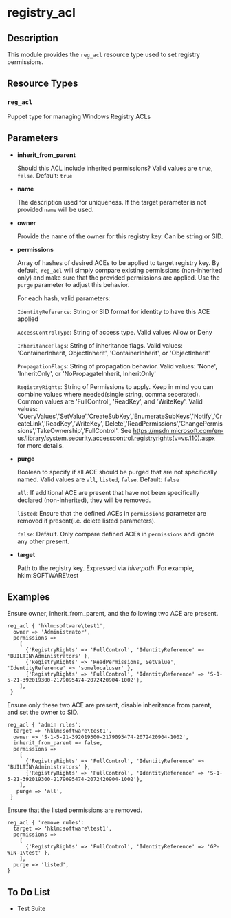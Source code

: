 registry_acl
============


## Description
This module provides the `reg_acl` resource type used to set registry permissions.


## Resource Types
### `reg_acl`
Puppet type for managing Windows Registry ACLs

Parameters
----------

- **inherit_from_parent**

    Should this ACL include inherited permissions?
    Valid values are `true`, `false`. Default: `true`

- **name**

    The description used for uniqueness.  If the target parameter is not provided `name` will be used.

- **owner**

    Provide the name of the owner for this registry key.  Can be string or SID.

- **permissions**

    Array of hashes of desired ACEs to be applied to target registry key.  By default, `reg_acl` will simply compare existing permissions (non-inherited only) and make sure that the provided permissions are applied.  Use the `purge` parameter to adjust this behavior.


    For each hash, valid parameters:

    `IdentityReference`: String or SID format for identity to have this ACE applied

    `AccessControlType`: String of access type.  Valid values Allow or Deny

    `InheritanceFlags`:  String of inheritance flags.  Valid values: 'ContainerInherit, ObjectInherit', 'ContainerInherit', or 'ObjectInherit'

    `PropagationFlags`:  String of propagation behavior.  Valid values: 'None', 'InheritOnly', or 'NoPropagateInherit, InheritOnly'

    `RegistryRights`:    String of Permissions to apply.  Keep in mind you can combine values where needed(single string, comma seperated).  Common values are 'FullControl', 'ReadKey', and 'WriteKey'.  Valid values: 'QueryValues','SetValue','CreateSubKey','EnumerateSubKeys','Notify','CreateLink','ReadKey','WriteKey','Delete','ReadPermissions','ChangePermissions','TakeOwnership','FullControl'.  See https://msdn.microsoft.com/en-us/library/system.security.accesscontrol.registryrights(v=vs.110).aspx for more details.

- **purge**

    Boolean to specify if all ACE should be purged that are not specifically named.  Valid values are `all`, `listed`, `false`. Default: `false`

    `all`:  If additional ACE are present that have not been specifically declared (non-inherited), they will be removed.

    `listed`: Ensure that the defined ACEs in `permissions` parameter are removed if present(i.e. delete listed parameters).

    `false`:  Default.  Only compare defined ACEs in `permissions` and ignore any other present.

- **target**

    Path to the registry key.  Expressed via _hive_:_path_.  For example, hklm:SOFTWARE\test

Examples
--------

Ensure owner, inherit_from_parent, and the following two ACE are present.
```
reg_acl { 'hklm:software\test1',
  owner => 'Administrator',
  permissions =>
    [
      {'RegistryRights' => 'FullControl', 'IdentityReference' => 'BUILTIN\Administrators' },
      {'RegistryRights' => 'ReadPermissions, SetValue', 'IdentityReference' => 'somelocaluser' },
      {'RegistryRights' => 'FullControl', 'IdentityReference' => 'S-1-5-21-392019300-2179095474-2072420904-1002'},
    ],
 }
```

Ensure only these two ACE are present, disable inheritance from parent, and set the owner to SID.
```
reg_acl { 'admin rules':
  target => 'hklm:software\test1',
  owner => 'S-1-5-21-392019300-2179095474-2072420904-1002',
  inherit_from_parent => false,
  permissions =>
    [
      {'RegistryRights' => 'FullControl', 'IdentityReference' => 'BUILTIN\Administrators' },
      {'RegistryRights' => 'FullControl', 'IdentityReference' => 'S-1-5-21-392019300-2179095474-2072420904-1002'},
    ],
   purge => 'all',
 }
```

Ensure that the listed permissions are removed.
```
reg_acl { 'remove rules':
  target => 'hklm:software\test1',
  permissions =>
    [
      {'RegistryRights' => 'FullControl', 'IdentityReference' => 'GP-WIN-1\test' },
    ],
  purge => 'listed',
}
```

## To Do List
- Test Suite


